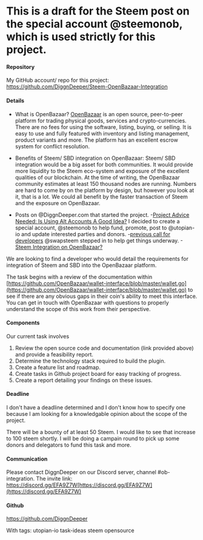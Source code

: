 # This is a draft for the Steem post on the special account @steemonob, which is used strictly for this project. 

#### Repository
My GitHub account/ repo for this project: https://github.com/DiggnDeeper/Steem-OpenBazaar-Integration

#### Details
- What is OpenBazaar?
[OpenBazaar](https://openbazaar.org/) is an open source, peer-to-peer platform for trading physical goods, services and crypto-currencies. There are no fees for using the software, listing, buying, or selling. It is easy to use and fully featured with inventory and listing management, product variants and more. The platform has an excellent escrow system for conflict resolution. 

- Benefits of Steem/ SBD integration on OpenBazaar:
Steem/ SBD integration would be a big asset for both communities. It would provide more liquidity to the Steem eco-system and exposure of the excellent qualities of our blockchain. At the time of writing, the OpenBazaar community estimates at least 150 thousand nodes are running. Numbers are hard to come by on the platform by design, but however you look at it, that is a lot. We could all benefit by the faster transaction of Steem and the exposure on OpenBazaar.

- Posts on @DiggnDeeper.com that started the project.
  -[Project Advice Needed: Is Using Alt Accounts A Good Idea?](https://busy.org/@diggndeeper.com/project-advice-needed-is-using-alt-accounts-a-good-idea) I decided to create a special account, @steemonob to help fund, promote, post to @utopian-io and update interested parties and donors. 
  -[previous call for developers](https://busy.org/@diggndeeper.com/dev-wanted-for-openbazaar-integration) @swapsteem stepped in to help get things underway.
  -[Steem Integration on OpenBazaar?](https://busy.org/@diggndeeper.com/steemintegrationonopenbazaar-t3jtsqwy0v)

We are looking to find a developer who would detail the requirements for integration of Steem and SBD into the OpenBazaar platform.  

The task begins with a review of the documentation within [https://github.com/OpenBazaar/wallet-interface/blob/master/wallet.go](https://github.com/OpenBazaar/wallet-interface/blob/master/wallet.go) to see if there are any obvious gaps in their coin's ability to meet this interface. You can get in touch with OpenBazaar with questions to properly understand the scope of this work from their perspective.

#### Components

Our current task involves
1. Review the open source code and documentation (link provided above) and provide a feasibility report.
2. Determine the technology stack required to build the plugin.
3. Create a feature list and roadmap.
4. Create tasks in Github project board for easy tracking of progress.
5. Create a report detailing your findings on these issues. 

#### Deadline
I don't have a deadline determined and I don't know how to specify one because I am looking for a knowledgable opinion about the scope of the project.

There will be a bounty of at least 50 Steem. I would like to see that increase to 100 steem shortly. I will be doing a campain round to pick up some donors and delegators to fund this task and more. 
#### Communication
Please contact DiggnDeeper on our Discord server, channel #ob-integration. The invite link: https://discord.gg/EFA9Z7W[https://discord.gg/EFA9Z7W](https://discord.gg/EFA9Z7W)

#### Github
https://github.com/DiggnDeeper

With tags: utopian-io task-ideas steem opensource 
